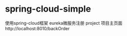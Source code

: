 # spring-cloud-simple
使用spring-cloud框架  eureka微服务注册  project 项目主页面 http://localhost:8010/backOrder

